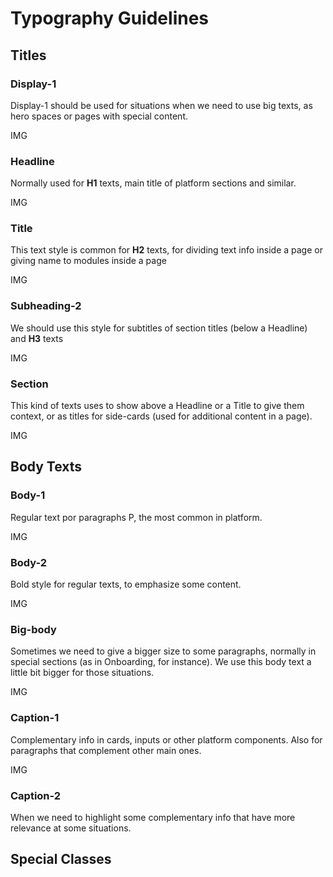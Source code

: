 # Typography Guidelines

## Titles

### Display-1

Display-1 should be used for situations when we need to use big texts, as hero spaces or pages with special content.

IMG

### Headline

Normally used for **H1** texts, main title of platform sections and similar.

IMG

### Title

This text style is common for **H2** texts, for dividing text info inside a page or giving name to modules inside a page

IMG

### Subheading-2

We should use this style for subtitles of section titles (below a Headline) and **H3** texts

IMG

### Section

This kind of texts uses to show above a Headline or a Title to give them context, or as titles for side-cards (used for additional content in a page).

IMG

## Body Texts

### Body-1

Regular text por paragraphs P, the most common in platform.

IMG

### Body-2

Bold style for regular texts, to emphasize some content.

IMG

### Big-body

Sometimes we need to give a bigger size to some paragraphs, normally in special sections (as in Onboarding, for instance). We use this body text a little bit bigger for those situations.

IMG

### Caption-1

Complementary info in cards, inputs or other platform components. Also for paragraphs that complement other main ones.

IMG

### Caption-2

When we need to highlight some complementary info that have more relevance at some situations.

## Special Classes
